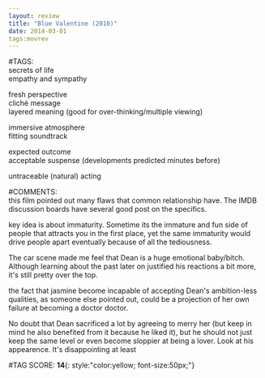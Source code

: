 ```yaml
---  
layout: review  
title: "Blue Valentine (2010)"  
date: 2014-03-01  
tags:movrev  
---  
```

  
#TAGS:  
secrets of life  
empathy and sympathy  
  
fresh perspective  
cliché message  
layered meaning (good for over-thinking/multiple viewing)  
  
immersive atmosphere  
fitting soundtrack  
  
expected outcome  
acceptable suspense (developments predicted minutes before)  
  
untraceable (natural) acting  
  
#COMMENTS:  
this film pointed out many flaws that common relationship have. The IMDB discussion boards have several good post on the specifics.  
  
key idea is about immaturity. Sometime its the immature and fun side of people that attracts you in the first place, yet the same immaturity would drive people apart eventually because of all the tediousness.  
  
The car scene made me feel that Dean is a huge emotional baby/bitch. Although learning about the past later on justified his reactions a bit more, it's still pretty over the top.  
  
the fact that jasmine become incapable of accepting Dean's ambition-less qualities, as someone else pointed out, could be a projection of her own failure at becoming a doctor doctor.  
  
No doubt that Dean sacrificed a lot by agreeing to merry her (but keep in mind he also benefited from it because he liked it), but he should not just keep the same level or even become sloppier at being a lover. Look at his appearence. It's disappointing at least  
  
  
  
  
  
#TAG SCORE: **14**{: style:"color:yellow; font-size:50px;"}  
